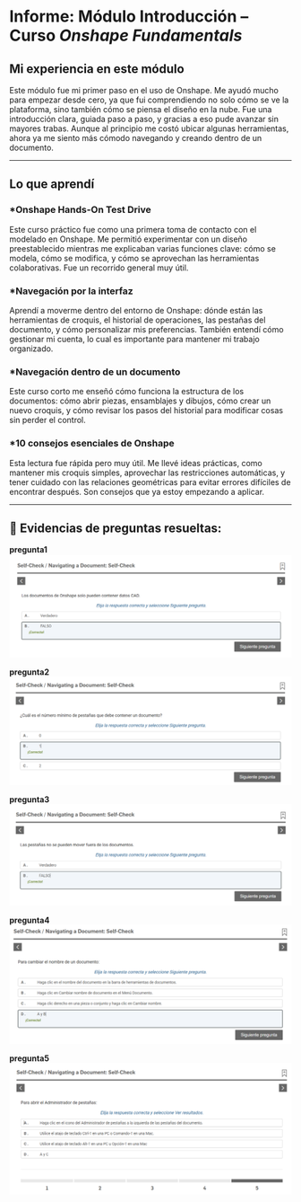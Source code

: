 # Informe: Módulo **Introducción** – Curso *Onshape Fundamentals*

##  Mi experiencia en este módulo

Este módulo fue mi primer paso en el uso de Onshape. Me ayudó mucho para empezar desde cero, ya que fui comprendiendo no solo cómo se ve la plataforma, sino también cómo se piensa el diseño en la nube. Fue una introducción clara, guiada paso a paso, y gracias a eso pude avanzar sin mayores trabas. Aunque al principio me costó ubicar algunas herramientas, ahora ya me siento más cómodo navegando y creando dentro de un documento.

---

## Lo que aprendí

### *Onshape Hands-On Test Drive
Este curso práctico fue como una primera toma de contacto con el modelado en Onshape. Me permitió experimentar con un diseño preestablecido mientras me explicaban varias funciones clave: cómo se modela, cómo se modifica, y cómo se aprovechan las herramientas colaborativas. Fue un recorrido general muy útil.

### *Navegación por la interfaz
Aprendí a moverme dentro del entorno de Onshape: dónde están las herramientas de croquis, el historial de operaciones, las pestañas del documento, y cómo personalizar mis preferencias. También entendí cómo gestionar mi cuenta, lo cual es importante para mantener mi trabajo organizado.

### *Navegación dentro de un documento
Este curso corto me enseñó cómo funciona la estructura de los documentos: cómo abrir piezas, ensamblajes y dibujos, cómo crear un nuevo croquis, y cómo revisar los pasos del historial para modificar cosas sin perder el control.

### *10 consejos esenciales de Onshape
Esta lectura fue rápida pero muy útil. Me llevé ideas prácticas, como mantener mis croquis simples, aprovechar las restricciones automáticas, y tener cuidado con las relaciones geométricas para evitar errores difíciles de encontrar después. Son consejos que ya estoy empezando a aplicar.

---
## 📸 Evidencias de preguntas resueltas:

**pregunta1**  
![Cuestionario respondido](https://github.com/luisvalenzuela25/grupo5/blob/main/ENTREGABLES/04.Informes%20Onshape/Valenzuela%20Valer%20Luis/Informe%20de%20introduccion/imagenes%20de%20ejercicios/pregunta1.png)

**pregunta2**  
![Cuestionario respondido](https://github.com/luisvalenzuela25/grupo5/blob/main/ENTREGABLES/04.Informes%20Onshape/Valenzuela%20Valer%20Luis/Informe%20de%20introduccion/imagenes%20de%20ejercicios/pregunta2.png)

**pregunta3**  
![Cuestionario respondido](https://github.com/luisvalenzuela25/grupo5/blob/main/ENTREGABLES/04.Informes%20Onshape/Valenzuela%20Valer%20Luis/Informe%20de%20introduccion/imagenes%20de%20ejercicios/pregunta3.png)

**pregunta4**  
![Cuestionario respondido](https://github.com/luisvalenzuela25/grupo5/blob/main/ENTREGABLES/04.Informes%20Onshape/Valenzuela%20Valer%20Luis/Informe%20de%20introduccion/imagenes%20de%20ejercicios/pregunta4.png)

**pregunta5**  
![Cuestionario respondido](https://github.com/luisvalenzuela25/grupo5/blob/main/Informes%20Onshape/Valenzuela%20Valer%20Luis/informes/Informe%20de%20introduccion/imagenes%20de%20ejercicios/pregunta5.png?raw=true)


